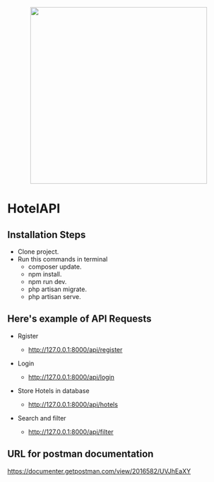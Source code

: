 
<p align="center"><a href="https://laravel.com" target="_blank"><img src="https://raw.githubusercontent.com/laravel/art/master/logo-lockup/5%20SVG/2%20CMYK/1%20Full%20Color/laravel-logolockup-cmyk-red.svg" width="400"></a></p>

# HotelAPI

## Installation Steps

-   Clone project.
-   Run this commands in terminal
    -   composer update.
    -   npm install.
    -   npm run dev.
    -   php artisan migrate.
    -   php artisan serve.

## Here's example of API Requests
- Rgister
    - http://127.0.0.1:8000/api/register

- Login
    - http://127.0.0.1:8000/api/login

- Store Hotels in database
    - http://127.0.0.1:8000/api/hotels

- Search and filter
    - http://127.0.0.1:8000/api/filter

## URL for postman documentation
https://documenter.getpostman.com/view/2016582/UVJhEaXY